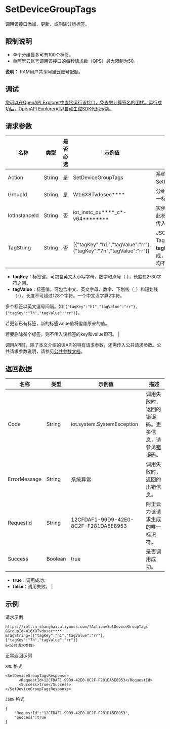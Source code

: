 # SetDeviceGroupTags

调用该接口添加、更新、或删除分组标签。

## 限制说明

-   单个分组最多可有100个标签。
-   单阿里云账号调用该接口的每秒请求数（QPS）最大限制为50。

**说明：** RAM用户共享阿里云账号配额。


## 调试

[您可以在OpenAPI Explorer中直接运行该接口，免去您计算签名的困扰。运行成功后，OpenAPI Explorer可以自动生成SDK代码示例。](https://api.aliyun.com/#product=Iot&api=SetDeviceGroupTags&type=RPC&version=2018-01-20)

## 请求参数

|名称|类型|是否必选|示例值|描述|
|--|--|----|---|--|
|Action|String|是|SetDeviceGroupTags|系统规定参数。取值：SetDeviceGroupTags。 |
|GroupId|String|是|W16X8Tvdosec\*\*\*\*|分组ID，分组的全局唯一标识符。 |
|IotInstanceId|String|否|iot\_instc\_pu\*\*\*\*\_c\*-v64\*\*\*\*\*\*\*\*|实例ID。公共实例不传此参数，企业版实例需传入。 |
|TagString|String|否|\[\{"tagKey":"h1","tagValue":"rr"\},\{"tagKey":"7h","tagValue":"rr"\}\]|JSON格式的标签数据。TagString由标签的**tagKey**和**tagValue**组成，**tagKey**和**tagValue**均不能为空。

 -   **tagKey**：标签键。可包含英文大小写字母，数字和点号（.），长度在2-30字符之间。
-   **tagValue**：标签值。可包含中文、英文字母、数字、下划线（\_）和短划线（-）。长度不可超过128个字符。一个中文汉字算2字符。

 多个标签以英文逗号间隔。如`[{"tagKey":"h1","tagValue":"rr"},{"tagKey":"7h","tagValue":"rr"}]`。

 若更新已有标签，新的标签value值将覆盖原来的值。

 若要删除某个标签，则不传入该标签的key和value即可。 |

调用API时，除了本文介绍的该API的特有请求参数，还需传入公共请求参数。公共请求参数说明，请参见[公共参数文档](~~30561~~)。

## 返回数据

|名称|类型|示例值|描述|
|--|--|---|--|
|Code|String|iot.system.SystemException|调用失败时，返回的错误码。更多信息，请参见[错误码](~~87387~~)。 |
|ErrorMessage|String|系统异常|调用失败时，返回的出错信息。 |
|RequestId|String|12CFDAF1-99D9-42E0-8C2F-F281DA5E8953|阿里云为该请求生成的唯一标识符。 |
|Success|Boolean|true|是否调用成功。

 -   **true**：调用成功。
-   **false**：调用失败。 |

## 示例

请求示例

```
https://iot.cn-shanghai.aliyuncs.com/?Action=SetDeviceGroupTags
&GroupId=W16X8Tvdosec****
&TagString=[{"tagKey":"h1","tagValue":"rr"},{"tagKey":"7h","tagValue":"rr"}]
&<公共请求参数>
```

正常返回示例

`XML` 格式

```
<SetDeviceGroupTagsResponse>
      <RequestId>12CFDAF1-99D9-42E0-8C2F-F281DA5E8953</RequestId>
      <Success>true</Success>
</SetDeviceGroupTagsResponse>
```

`JSON` 格式

```
{
    "RequestId":"12CFDAF1-99D9-42E0-8C2F-F281DA5E8953",
    "Success":true
}
```

